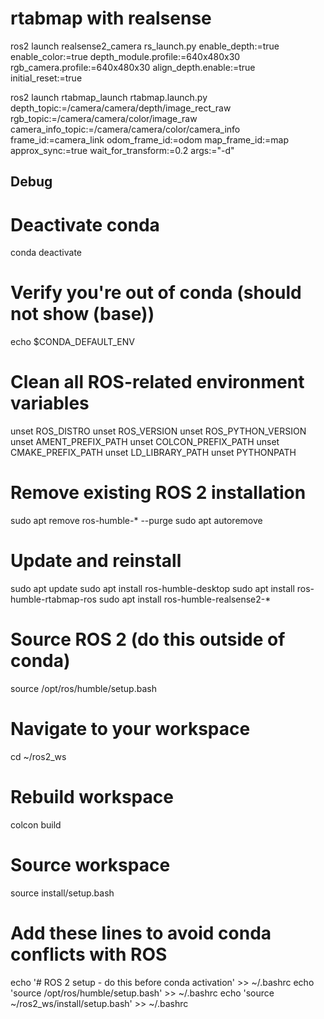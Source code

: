 # rtabmap with realsense

ros2 launch realsense2_camera rs_launch.py     enable_depth:=true     enable_color:=true     depth_module.profile:=640x480x30     rgb_camera.profile:=640x480x30     align_depth.enable:=true     initial_reset:=true

ros2 launch rtabmap_launch rtabmap.launch.py     depth_topic:=/camera/camera/depth/image_rect_raw     rgb_topic:=/camera/camera/color/image_raw     camera_info_topic:=/camera/camera/color/camera_info     frame_id:=camera_link     odom_frame_id:=odom     map_frame_id:=map     approx_sync:=true     wait_for_transform:=0.2     args:="-d"

## Debug

# Deactivate conda
conda deactivate

# Verify you're out of conda (should not show (base))
echo $CONDA_DEFAULT_ENV

# Clean all ROS-related environment variables
unset ROS_DISTRO
unset ROS_VERSION
unset ROS_PYTHON_VERSION
unset AMENT_PREFIX_PATH
unset COLCON_PREFIX_PATH
unset CMAKE_PREFIX_PATH
unset LD_LIBRARY_PATH
unset PYTHONPATH

# Remove existing ROS 2 installation
sudo apt remove ros-humble-* --purge
sudo apt autoremove

# Update and reinstall
sudo apt update
sudo apt install ros-humble-desktop
sudo apt install ros-humble-rtabmap-ros
sudo apt install ros-humble-realsense2-*

# Source ROS 2 (do this outside of conda)
source /opt/ros/humble/setup.bash

# Navigate to your workspace
cd ~/ros2_ws

# Rebuild workspace
colcon build

# Source workspace
source install/setup.bash

# Add these lines to avoid conda conflicts with ROS
echo '# ROS 2 setup - do this before conda activation' >> ~/.bashrc
echo 'source /opt/ros/humble/setup.bash' >> ~/.bashrc
echo 'source ~/ros2_ws/install/setup.bash' >> ~/.bashrc

